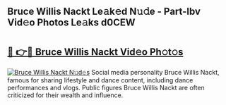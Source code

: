 ## Bruce Willis Nackt Le𝚊k𝚎d N𝚞𝚍e - Part-Ibv Vid𝚎o Photos Le𝚊ks d0CEW

# <h2><a href="http://fb63lo.evod.top/?m=Bruce+Willis+Nackt">🔗 👉🔴 Bruce Willis Nackt Vid𝚎o Ph𝚘t𝚘s</a></h2>

[![Bruce Willis Nackt N𝚞d𝚎s](https://i.imgur.com/8V9OHl7.gif)](http://fb63lo.evod.top/?m=Bruce+Willis+Nackt)
Social media personality Bruce Willis Nackt, famous for sharing lifestyle and dance content, including dance performances and vlogs. Public figures Bruce Willis Nackt are often criticized for their wealth and influence. 
